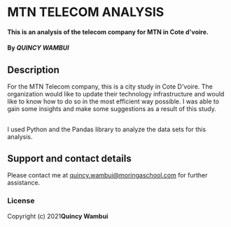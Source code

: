 # MTN TELECOM ANALYSIS
#### This is an analysis of the telecom company for MTN in Cote d'voire.
#### By ***QUINCY WAMBUI***
## Description
For the MTN Telecom company, this is a city study in Cote D'voire. The organization would like to update their technology infrastructure and would like to know how to do so in the most efficient way possible. I was able to gain some insights and make some suggestions as a result of this study.
##
I used Python and the Pandas library to analyze the data sets for this analysis.
## Support and contact details
Please contact me at quincy.wambui@moringaschool.com for further assistance.
### License
Copyright (c) 2021**Quincy Wambui**
